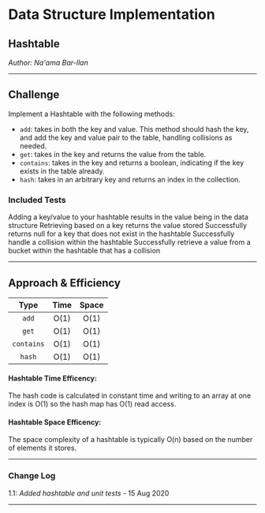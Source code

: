# Data Structure Implementation

## Hashtable
*Author: Na'ama Bar-Ilan*

---

## Challenge

Implement a Hashtable with the following methods:

* `add`: takes in both the key and value. This method should hash the key, and add the key and value pair to the table, handling collisions as needed.
* `get`: takes in the key and returns the value from the table.
* `contains`: takes in the key and returns a boolean, indicating if the key exists in the table already.
* `hash`: takes in an arbitrary key and returns an index in the collection.

### Included Tests

Adding a key/value to your hashtable results in the value being in the data structure
Retrieving based on a key returns the value stored
Successfully returns null for a key that does not exist in the hashtable
Successfully handle a collision within the hashtable
Successfully retrieve a value from a bucket within the hashtable that has a collision

---

## Approach & Efficiency


| Type | Time | Space |
| :-----------: | :-----------: | :-----------: |
| `add` | O(1) | O(1) |
| `get` | O(1) | O(1) |
| `contains` | O(1) | O(1) |
| `hash` | O(1) | O(1) |

#### Hashtable Time Efficency: 
The hash code is calculated in constant time and writing to an array at one index is O(1) so the hash map has O(1) read access. 

#### Hashtable Space Efficency: 
The space complexity of a hashtable is typically O(n) based on the number of elements it stores.

----

### Change Log

1.1: *Added hashtable and unit tests* - 15 Aug 2020

---

